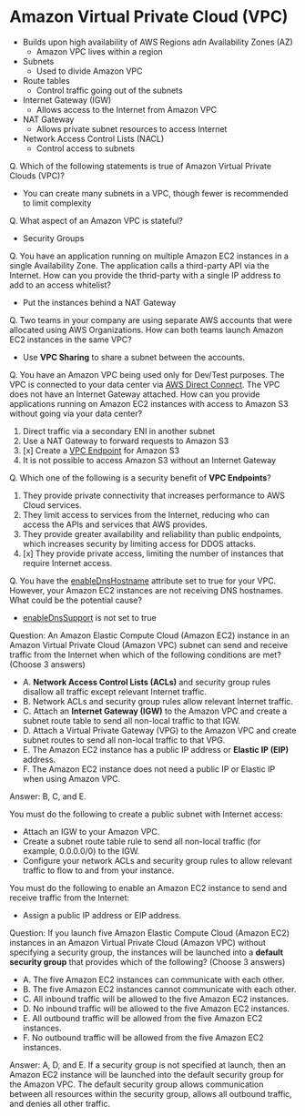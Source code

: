 # Amazon Virtual Private Cloud (VPC)
- Builds upon high availability of AWS Regions adn Availability Zones (AZ)
    - Amazon VPC lives within a region
- Subnets
    - Used to divide Amazon VPC
- Route tables
    - Control traffic going out of the subnets
- Internet Gateway (IGW)
    - Allows access to the Internet from Amazon VPC
- NAT Gateway
    - Allows private subnet resources to access Internet
- Network Access Control Lists (NACL)
    - Control access to subnets

Q. Which of the following statements is true of Amazon Virtual Private Clouds (VPC)?
- You can create many subnets in a VPC, though fewer is recommended to limit complexity

Q. What aspect of an Amazon VPC is stateful?
- Security Groups

Q. You have an application running on multiple Amazon EC2 instances in a single Availability Zone. The application calls a third-party API via the Internet. How can you provide the thrid-party with a single IP address to add to an access whitelist?
- Put the instances behind a NAT Gateway

Q. Two teams in your company are using separate AWS accounts that were allocated using AWS Organizations. How can both teams launch Amazon EC2 instances in the same VPC? 
- Use **VPC Sharing** to share a subnet between the accounts.

Q. You have an Amazon VPC being used only for Dev/Test purposes. The VPC is connected to your data center via [AWS Direct Connect](). The VPC does not have an Internet Gateway attached. How can you provide applications running on Amazon EC2 instances with access to Amazon S3 without going via your data center?
1. Direct traffic via a secondary ENI in another subnet
2. Use a NAT Gateway to forward requests to Amazon S3
3. [x] Create a [VPC Endpoint](https://docs.aws.amazon.com/vpc/latest/userguide/vpc-endpoints.html) for Amazon S3
4. It is not possible to access Amazon S3 without an Internet Gateway

Q. Which one of the following is a security benefit of **VPC Endpoints**?
1. They provide private connectivity that increases performance to AWS Cloud services.
2. They limit access to services from the Internet, reducing who can access the APIs and services that AWS provides.
3. They provide greater availability and reliability than public endpoints, which increases security by limiting access for DDOS attacks.
4. [x] They provide private access, limiting the number of instances that require Internet access. 

Q. You have the [enableDnsHostname](https://docs.aws.amazon.com/vpc/latest/userguide/vpc-dns.html) attribute set to true for your VPC. However, your Amazon EC2 instances are not receiving DNS hostnames. What could be the potential cause?
- [enableDnsSupport](https://docs.aws.amazon.com/vpc/latest/userguide/vpc-dns.html) is not set to true

Question: An Amazon Elastic Compute Cloud (Amazon EC2) instance in an Amazon Virtual Private Cloud (Amazon VPC) subnet can send and receive traffic from the Internet when which of the following conditions are met? (Choose 3 answers)
- A. **Network Access Control Lists (ACLs)** and security group rules disallow all traffic except relevant Internet traffic.
- B. Network ACLs and security group rules allow relevant Internet traffic.
- C. Attach an **Internet Gateway (IGW)** to the Amazon VPC and create a subnet route table to send all non-local traffic to that IGW.
- D. Attach a Virtual Private Gateway (VPG) to the Amazon VPC and create subnet routes to send all non-local traffic to that VPG.
- E. The Amazon EC2 instance has a public IP address or **Elastic IP (EIP)** address.
- F. The Amazon EC2 instance does not need a public IP or Elastic IP when using Amazon VPC.

Answer: B, C, and E. 

You must do the following to create a public subnet with Internet access:
- Attach an IGW to your Amazon VPC.
- Create a subnet route table rule to send all non-local traffic (for example, 0.0.0.0/0) to the IGW.
- Configure your network ACLs and security group rules to allow relevant traffic to flow to and from your instance.

You must do the following to enable an Amazon EC2 instance to send and receive traffic from the Internet:
- Assign a public IP address or EIP address.

Question: If you launch five Amazon Elastic Compute Cloud (Amazon EC2) instances in an Amazon Virtual Private Cloud (Amazon VPC) without specifying a security group, the instances will be launched into a **default security group** that provides which of the
following? (Choose 3 answers)
- A. The five Amazon EC2 instances can communicate with each other.
- B. The five Amazon EC2 instances cannot communicate with each other.
- C. All inbound traffic will be allowed to the five Amazon EC2 instances.
- D. No inbound traffic will be allowed to the five Amazon EC2 instances.
- E. All outbound traffic will be allowed from the five Amazon EC2 instances.
- F. No outbound traffic will be allowed from the five Amazon EC2 instances.

Answer: A, D, and E. If a security group is not specified at launch, then an Amazon EC2 instance will be launched into the default security group for the Amazon VPC. The default security group allows communication between all resources within the security group, allows all outbound traffic, and denies all other traffic.